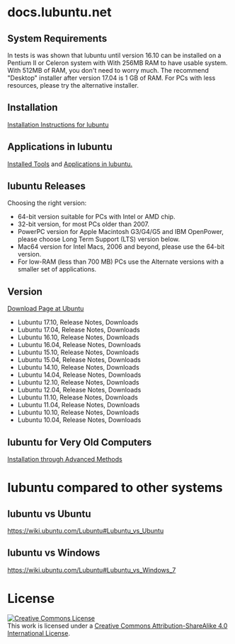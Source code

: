 # docs.lubuntu.net

## System Requirements
In tests is was shown that lubuntu until version 16.10 can be installed on a Pentium II or Celeron system with With 256MB RAM to have usable system. With 512MB of RAM, you don't need to worry much.
The recommend "Desktop" installer after version 17.04 is 1 GB of RAM. For PCs with less resources, please try the alternative installer.

## Installation

[Installation Instructions for lubuntu](/installation)

## Applications in lubuntu

[Installed Tools](https://help.ubuntu.com/community/Lubuntu/Setup#Installed_Tools) and [Applications in lubuntu.](https://help.ubuntu.com/community/Lubuntu/Setup#Applications)

## lubuntu Releases

Choosing the right version:

* 64-bit version suitable for PCs with Intel or AMD chip.
* 32-bit version, for most PCs older than 2007.
* PowerPC version for Apple Macintosh G3/G4/G5 and IBM OpenPower, please choose Long Term Support (LTS) version below. 
* Mac64 version for Intel Macs, 2006 and beyond, please use the 64-bit version.
* For low-RAM (less than 700 MB) PCs use the Alternate versions with a smaller set of applications.

## Version
[Download Page at Ubuntu](http://cdimage.ubuntu.com/lubuntu/releases/)
* Lubuntu 17.10, Release Notes, Downloads
* Lubuntu 17.04, Release Notes, Downloads
* Lubuntu 16.10, Release Notes, Downloads
* Lubuntu 16.04, Release Notes, Downloads
* Lubuntu 15.10, Release Notes, Downloads
* Lubuntu 15.04, Release Notes, Downloads
* Lubuntu 14.10, Release Notes, Downloads
* Lubuntu 14.04, Release Notes, Downloads
* Lubuntu 12.10, Release Notes, Downloads
* Lubuntu 12.04, Release Notes, Downloads
* Lubuntu 11.10, Release Notes, Downloads
* Lubuntu 11.04, Release Notes, Downloads
* Lubuntu 10.10, Release Notes, Downloads
* Lubuntu 10.04, Release Notes, Downloads

## lubuntu for Very Old Computers

[Installation through Advanced Methods](https://wiki.ubuntu.com/Lubuntu/AdvancedMethods)

# lubuntu compared to other systems

## lubuntu vs Ubuntu

https://wiki.ubuntu.com/Lubuntu#Lubuntu_vs_Ubuntu

## lubuntu vs Windows

https://wiki.ubuntu.com/Lubuntu#Lubuntu_vs_Windows_7

# License

<a rel="license" href="http://creativecommons.org/licenses/by-sa/4.0/"><img alt="Creative Commons License" style="border-width:0" src="https://i.creativecommons.org/l/by-sa/4.0/80x15.png" /></a><br />This work is licensed under a <a rel="license" href="http://creativecommons.org/licenses/by-sa/4.0/">Creative Commons Attribution-ShareAlike 4.0 International License</a>.
